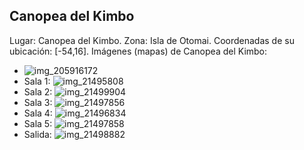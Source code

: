 ## Canopea del Kimbo
Lugar: Canopea del Kimbo.
Zona: Isla de Otomai.
Coordenadas de su ubicación: [-54,16].
Imágenes (mapas) de Canopea del Kimbo:
- ![img_205916172](https://media.discordapp.net/attachments/1115311447145193482/1115348227387031582/205916172.jpg)
- Sala 1: ![img_21495808](https://media.discordapp.net/attachments/1115311447145193482/1115351736459210853/21495808.jpg)
- Sala 2: ![img_21499904](https://media.discordapp.net/attachments/1115311447145193482/1115351870534320188/21499904.jpg)
- Sala 3: ![img_21497856](https://media.discordapp.net/attachments/1115311447145193482/1115351840461168660/21497856.jpg)
- Sala 4: ![img_21496834](https://media.discordapp.net/attachments/1115311447145193482/1115351837479010324/21496834.jpg)
- Sala 5: ![img_21497858](https://media.discordapp.net/attachments/1115311447145193482/1115351844705816658/21497858.jpg)
- Salida: ![img_21498882](https://media.discordapp.net/attachments/1115311447145193482/1115351847738278020/21498882.jpg)